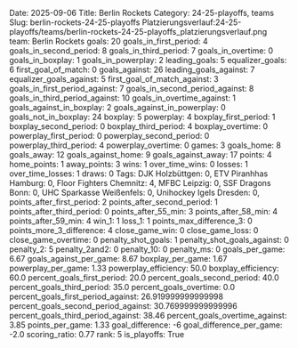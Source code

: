 Date: 2025-09-06
Title: Berlin Rockets
Category: 24-25-playoffs, teams
Slug: berlin-rockets-24-25-playoffs
Platzierungsverlauf:24-25-playoffs/teams/berlin-rockets-24-25-playoffs_platzierungsverlauf.png
team: Berlin Rockets
goals: 20
goals_in_first_period: 4
goals_in_second_period: 8
goals_in_third_period: 7
goals_in_overtime: 0
goals_in_boxplay: 1
goals_in_powerplay: 2
leading_goals: 5
equalizer_goals: 6
first_goal_of_match: 0
goals_against: 26
leading_goals_against: 7
equalizer_goals_against: 5
first_goal_of_match_against: 3
goals_in_first_period_against: 7
goals_in_second_period_against: 8
goals_in_third_period_against: 10
goals_in_overtime_against: 1
goals_against_in_boxplay: 2
goals_against_in_powerplay: 0
goals_not_in_boxplay: 24
boxplay: 5
powerplay: 4
boxplay_first_period: 1
boxplay_second_period: 0
boxplay_third_period: 4
boxplay_overtime: 0
powerplay_first_period: 0
powerplay_second_period: 0
powerplay_third_period: 4
powerplay_overtime: 0
games: 3
goals_home: 8
goals_away: 12
goals_against_home: 9
goals_against_away: 17
points: 4
home_points: 1
away_points: 3
wins: 1
over_time_wins: 0
losses: 1
over_time_losses: 1
draws: 0
Tags:  DJK Holzbüttgen: 0,  ETV Piranhhas Hamburg: 0,  Floor Fighters Chemnitz: 4,  MFBC Leipzig: 0,  SSF Dragons Bonn: 0,  UHC Sparkasse Weißenfels: 0,  Unihockey Igels Dresden: 0,
points_after_first_period: 2
points_after_second_period: 1
points_after_third_period: 0
points_after_55_min: 3
points_after_58_min: 4
points_after_59_min: 4
win_1: 1
loss_1: 1
points_max_difference_3: 0
points_more_3_difference: 4
close_game_win: 0
close_game_loss: 0
close_game_overtime: 0
penalty_shot_goals: 1
penalty_shot_goals_against: 0
penalty_2: 5
penalty_2and2: 0
penalty_10: 0
penalty_ms: 0
goals_per_game: 6.67
goals_against_per_game: 8.67
boxplay_per_game: 1.67
powerplay_per_game: 1.33
powerplay_efficiency: 50.0
boxplay_efficiency: 60.0
percent_goals_first_period: 20.0
percent_goals_second_period: 40.0
percent_goals_third_period: 35.0
percent_goals_overtime: 0.0
percent_goals_first_period_against: 26.919999999999998
percent_goals_second_period_against: 30.769999999999996
percent_goals_third_period_against: 38.46
percent_goals_overtime_against: 3.85
points_per_game: 1.33
goal_difference: -6
goal_difference_per_game: -2.0
scoring_ratio: 0.77
rank: 5
is_playoffs: True

